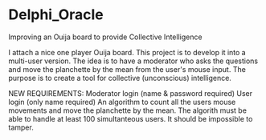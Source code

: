 # Delphi_Oracle
Improving an Ouija board to provide Collective Intelligence

I attach a nice one player Ouija board. This project is to develop it into a multi-user version.
The idea is to have a moderator who asks the questions and move the planchette by the mean from the user's mouse input. The purpose is to create a tool for collective (unconscious) intelligence.

NEW REQUIREMENTS:
Moderator login (name & password required)
User login (only name required)
An algorithm to count all the users mouse movements and move the planchette by the mean.
The algorith must be able to handle at least 100 simultanteous users.
It should be impossible to tamper.
